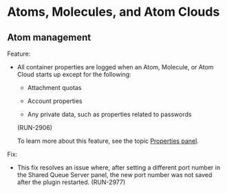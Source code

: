 # Atoms, Molecules, and Atom Clouds 

<head>
  <meta name="guidename" content="Release Notes"/>
  <meta name="context" content="GUID-e9c9e9fd-ccd4-4348-be0b-b204ae340e56"/>
</head>





## Atom management 

Feature:

-   All container properties are logged when an Atom, Molecule, or Atom Cloud starts up except for the following:

    -   Attachment quotas

    -   Account properties

    -   Any private data, such as properties related to passwords

    \(RUN-2906\)

    To learn more about this feature, see the topic [Properties panel](/docs/Atomsphere/Integration/Integration%20management/r-atm-Properties_panel_6dcdbe36-55bc-4e39-acad-c938d6b653b0.md).


Fix:

-   This fix resolves an issue where, after setting a different port number in the Shared Queue Server panel, the new port number was not saved after the plugin restarted. (RUN-2977)







